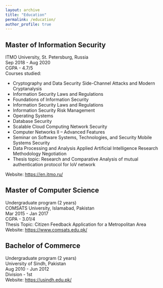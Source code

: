 ```yaml
---
layout: archive
title: "Education"
permalink: /education/
author_profile: true
---
```


Master of Information Security
---
ITMO University, St. Petersburg, Russia \
Sep 2018 - Aug 2020 \
CGPA - 4.7/5 \
Courses studied: 
- Cryptography and Data Security Side-Channel Attacks and Modern Cryptanalysis
- Information Security Laws and Regulations
- Foundations of Information Security
- Information Security Laws and Regulations
- Information Security Risk Management
- Operating Systems
- Database Security
- Scalable Cloud Computing Network Security
- Computer Networks II – Advanced Features
- Seminar on Software Systems, Technologies, and Security Mobile Systems Security
- Data Processing and Analysis Applied Artificial Intelligence Research Methodology Negotiation
- Thesis topic: Research and Comparative Analysis of mutual authentication protocol for IoV network

Website: https://en.itmo.ru/

Master of Computer Science
---
Undergraduate program (2 years) \
COMSATS University, Islamabad, Pakistan \
Mar 2015 - Jan 2017 \
CGPA - 3.01/4 \
Thesis Topic: Citizen Feedback Application for a Metropolitan Area \
Website: https://www.comsats.edu.pk/

Bachelor of Commerce
---
Undergraduate program (2 years) \
University of Sindh, Pakistan \
Aug 2010 - Jun 2012 \
Division - 1st \
Website: https://usindh.edu.pk/